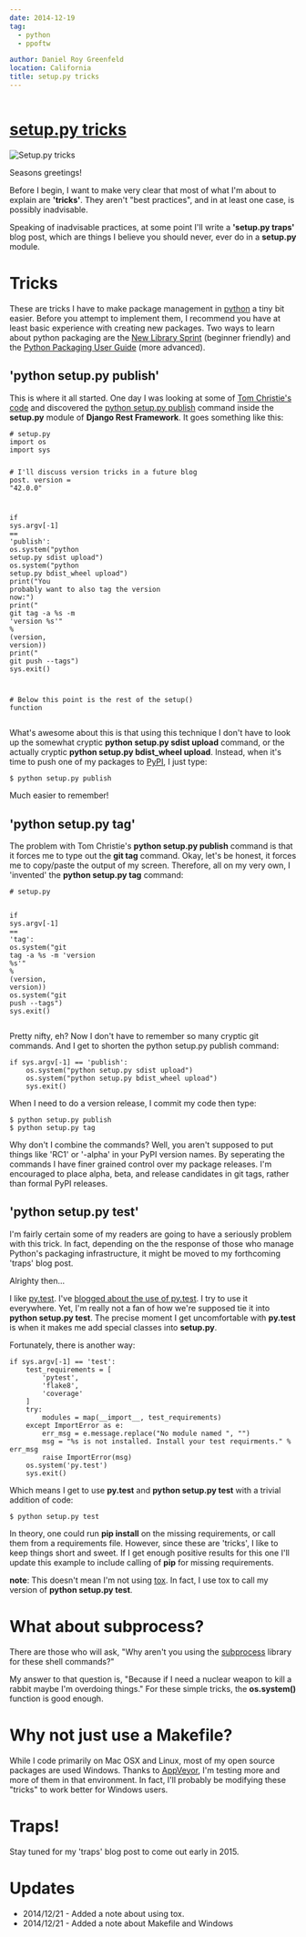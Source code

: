 ```yaml
---
date: 2014-12-19
tag:
  - python
  - ppoftw

author: Daniel Roy Greenfeld
location: California
title: setup.py tricks
---
```


<div class="twelve wide column">
  <h1 class="ui block header">
    <div class="content">
      <a href="/python-dot-py-tricks ">setup.py tricks</a>
    </div>
  </h1>
  <p>
    <img alt="Setup.py tricks" src="https://pydanny.com/static/setup.png" />
  </p>
  <p>Seasons greetings!</p>
  <p>
    Before I begin, I want to make very clear that most of what I'm about to
    explain are <strong>'tricks'</strong>. They aren't "best practices", and in
    at least one case, is possibly inadvisable.
  </p>
  <p>
    Speaking of inadvisable practices, at some point I'll write a
    <strong>'setup.py traps'</strong> blog post, which are things I believe you
    should never, ever do in a <strong>setup.py</strong> module.
  </p>
  <h1 id="tricks">Tricks</h1>
  <p>
    These are tricks I have to make package management in
    <a href="http://python.org" target="_blank">python</a> a tiny bit easier.
    Before you attempt to implement them, I recommend you have at least basic
    experience with creating new packages. Two ways to learn about python
    packaging are the
    <a
      href="http://audreyr.gitbooks.io/new-library-sprint/content/"
      target="_blank"
      >New Library Sprint</a
    >
    (beginner friendly) and the
    <a
      href="https://python-packaging-user-guide.readthedocs.org"
      target="_blank"
      >Python Packaging User Guide</a
    >
    (more advanced).
  </p>
  <h2 id="python-setuppy-publish">'python setup.py publish'</h2>
  <p>
    This is where it all started. One day I was looking at some of
    <a href="https://github.com/tomchristie" target="_blank"
      >Tom Christie's code</a
    >
    and discovered the
    <a
      href="https://github.com/tomchristie/django-rest-framework/blob/971578ca345c3d3bae7fd93b87c41d43483b6f05/setup.py#L61-L67"
      target="_blank"
      >python setup.py publish</a
    >
    command inside the <strong>setup.py</strong> module of
    <strong>Django Rest Framework</strong>. It goes something like this:
  </p>
  <div class="codehilite ui secondary segment">
    <pre><span></span><code><span class="c1"># setup.py</span>
<span class="kn">import</span> <span class="nn">os</span>
<span class="kn">import</span> <span class="nn">sys</span>

<span class="c1"># I'll discuss version tricks in a future blog post.</span>
<span class="n">version</span> <span class="o">=</span> <span class="s2">"42.0.0"</span>

<span class="k">if</span> <span class="n">sys</span><span class="o">.</span><span class="n">argv</span><span class="p">[</span><span class="o">-</span><span class="mi">1</span><span class="p">]</span> <span class="o">==</span> <span class="s1">'publish'</span><span class="p">:</span>
<span class="n">os</span><span class="o">.</span><span class="n">system</span><span class="p">(</span><span class="s2">"python setup.py sdist upload"</span><span class="p">)</span>
<span class="n">os</span><span class="o">.</span><span class="n">system</span><span class="p">(</span><span class="s2">"python setup.py bdist_wheel upload"</span><span class="p">)</span>
<span class="k">print</span><span class="p">(</span><span class="s2">"You probably want to also tag the version now:"</span><span class="p">)</span>
<span class="k">print</span><span class="p">(</span><span class="s2">" git tag -a </span><span class="si">%s</span><span class="s2"> -m 'version </span><span class="si">%s</span><span class="s2">'"</span> <span class="o">%</span> <span class="p">(</span><span class="n">version</span><span class="p">,</span> <span class="n">version</span><span class="p">))</span>
<span class="k">print</span><span class="p">(</span><span class="s2">" git push --tags"</span><span class="p">)</span>
<span class="n">sys</span><span class="o">.</span><span class="n">exit</span><span class="p">()</span>

<span class="c1"># Below this point is the rest of the setup() function</span>
</code></pre>
  </div>

  <p>
    What's awesome about this is that using this technique I don't have to look
    up the somewhat cryptic
    <strong>python setup.py sdist upload</strong> command, or the actually
    cryptic <strong>python setup.py bdist_wheel upload</strong>. Instead, when
    it's time to push one of my packages to
    <a href="https://pypi.python.org/pypi" target="_blank">PyPI</a>, I just
    type:
  </p>
  <div class="codehilite ui secondary segment">
    <pre><span></span><code>$ python setup.py publish
</code></pre>
  </div>
  <p>Much easier to remember!</p>
  <h2 id="python-setuppy-tag">'python setup.py tag'</h2>
  <p>
    The problem with Tom Christie's
    <strong>python setup.py publish</strong> command is that it forces me to
    type out the <strong>git tag</strong> command. Okay, let's be honest, it
    forces me to copy/paste the output of my screen. Therefore, all on my very
    own, I 'invented' the <strong>python setup.py tag</strong> command:
  </p>
  <div class="codehilite ui secondary segment">
    <pre><span></span><code><span class="c1"># setup.py</span>

<span class="k">if</span> <span class="n">sys</span><span class="o">.</span><span class="n">argv</span><span class="p">[</span><span class="o">-</span><span class="mi">1</span><span class="p">]</span> <span class="o">==</span> <span class="s1">'tag'</span><span class="p">:</span>
<span class="n">os</span><span class="o">.</span><span class="n">system</span><span class="p">(</span><span class="s2">"git tag -a </span><span class="si">%s</span><span class="s2"> -m 'version </span><span class="si">%s</span><span class="s2">'"</span> <span class="o">%</span> <span class="p">(</span><span class="n">version</span><span class="p">,</span> <span class="n">version</span><span class="p">))</span>
<span class="n">os</span><span class="o">.</span><span class="n">system</span><span class="p">(</span><span class="s2">"git push --tags"</span><span class="p">)</span>
<span class="n">sys</span><span class="o">.</span><span class="n">exit</span><span class="p">()</span>
</code></pre>
  </div>

  <p>
    Pretty nifty, eh? Now I don't have to remember so many cryptic git commands.
    And I get to shorten the python setup.py publish command:
  </p>
  <div class="codehilite ui secondary segment">
    <pre><span></span><code><span class="k">if</span> <span class="n">sys</span><span class="o">.</span><span class="n">argv</span><span class="p">[</span><span class="o">-</span><span class="mi">1</span><span class="p">]</span> <span class="o">==</span> <span class="s1">'publish'</span><span class="p">:</span>
    <span class="n">os</span><span class="o">.</span><span class="n">system</span><span class="p">(</span><span class="s2">"python setup.py sdist upload"</span><span class="p">)</span>
    <span class="n">os</span><span class="o">.</span><span class="n">system</span><span class="p">(</span><span class="s2">"python setup.py bdist_wheel upload"</span><span class="p">)</span>
    <span class="n">sys</span><span class="o">.</span><span class="n">exit</span><span class="p">()</span>
</code></pre>
  </div>
  <p>When I need to do a version release, I commit my code then type:</p>
  <div class="codehilite ui secondary segment">
    <pre><span></span><code>$ python setup.py publish
$ python setup.py tag
</code></pre>
  </div>
  <p>
    Why don't I combine the commands? Well, you aren't supposed to put things
    like 'RC1' or '-alpha' in your PyPI version names. By seperating the
    commands I have finer grained control over my package releases. I'm
    encouraged to place alpha, beta, and release candidates in git tags, rather
    than formal PyPI releases.
  </p>
  <h2 id="python-setuppy-test">'python setup.py test'</h2>
  <p>
    I'm fairly certain some of my readers are going to have a seriously problem
    with this trick. In fact, depending on the the response of those who manage
    Python's packaging infrastructure, it might be moved to my forthcoming
    'traps' blog post.
  </p>
  <p>Alrighty then...</p>
  <p>
    I like <a href="http://pytest.org" target="_blank">py.test</a>. I've
    <a
      href="https://www.pydanny.com/pytest-no-boilerplate-testing "
      target="_blank"
      >blogged about the use of py.test</a
    >. I try to use it everywhere. Yet, I'm really not a fan of how we're
    supposed tie it into <strong>python setup.py test</strong>. The precise
    moment I get uncomfortable with <strong>py.test</strong> is when it makes me
    add special classes into <strong>setup.py</strong>.
  </p>
  <p>Fortunately, there is another way:</p>
  <div class="codehilite ui secondary segment">
    <pre><span></span><code><span class="k">if</span> <span class="n">sys</span><span class="o">.</span><span class="n">argv</span><span class="p">[</span><span class="o">-</span><span class="mi">1</span><span class="p">]</span> <span class="o">==</span> <span class="s1">'test'</span><span class="p">:</span>
    <span class="n">test_requirements</span> <span class="o">=</span> <span class="p">[</span>
        <span class="s1">'pytest'</span><span class="p">,</span>
        <span class="s1">'flake8'</span><span class="p">,</span>
        <span class="s1">'coverage'</span>
    <span class="p">]</span>
    <span class="k">try</span><span class="p">:</span>
        <span class="n">modules</span> <span class="o">=</span> <span class="nb">map</span><span class="p">(</span><span class="nb">__import__</span><span class="p">,</span> <span class="n">test_requirements</span><span class="p">)</span>
    <span class="k">except</span> <span class="ne">ImportError</span> <span class="k">as</span> <span class="n">e</span><span class="p">:</span>
        <span class="n">err_msg</span> <span class="o">=</span> <span class="n">e</span><span class="o">.</span><span class="n">message</span><span class="o">.</span><span class="n">replace</span><span class="p">(</span><span class="s2">"No module named "</span><span class="p">,</span> <span class="s2">""</span><span class="p">)</span>
        <span class="n">msg</span> <span class="o">=</span> <span class="s2">"</span><span class="si">%s</span><span class="s2"> is not installed. Install your test requirments."</span> <span class="o">%</span> <span class="n">err_msg</span>
        <span class="k">raise</span> <span class="ne">ImportError</span><span class="p">(</span><span class="n">msg</span><span class="p">)</span>
    <span class="n">os</span><span class="o">.</span><span class="n">system</span><span class="p">(</span><span class="s1">'py.test'</span><span class="p">)</span>
    <span class="n">sys</span><span class="o">.</span><span class="n">exit</span><span class="p">()</span>
</code></pre>
  </div>
  <p>
    Which means I get to use <strong>py.test</strong> and
    <strong>python setup.py test</strong> with a trivial addition of code:
  </p>
  <div class="codehilite ui secondary segment">
    <pre><span></span><code>$ python setup.py <span class="nb">test</span>
</code></pre>
  </div>
  <p>
    In theory, one could run <strong>pip install</strong> on the missing
    requirements, or call them from a requirements file. However, since these
    are 'tricks', I like to keep things short and sweet. If I get enough
    positive results for this one I'll update this example to include calling of
    <strong>pip</strong> for missing requirements.
  </p>
  <p>
    <strong>note</strong>: This doesn't mean I'm not using
    <a href="https://pypi.python.org/pypi/tox" target="_blank">tox</a>. In fact,
    I use tox to call my version of <strong>python setup.py test</strong>.
  </p>
  <h1 id="what-about-subprocess">What about subprocess?</h1>
  <p>
    There are those who will ask, "Why aren't you using the
    <a href="https://docs.python.org/2/library/subprocess " target="_blank"
      >subprocess</a
    >
    library for these shell commands?"
  </p>
  <p>
    My answer to that question is, "Because if I need a nuclear weapon to kill a
    rabbit maybe I'm overdoing things." For these simple tricks, the
    <strong>os.system()</strong> function is good enough.
  </p>
  <h1 id="why-not-just-use-a-makefile">Why not just use a Makefile?</h1>
  <p>
    While I code primarily on Mac OSX and Linux, most of my open source packages
    are used Windows. Thanks to
    <a href="http://appveyor.com" target="_blank">AppVeyor</a>, I'm testing more
    and more of them in that environment. In fact, I'll probably be modifying
    these "tricks" to work better for Windows users.
  </p>
  <h1 id="traps">Traps!</h1>
  <p>Stay tuned for my 'traps' blog post to come out early in 2015.</p>
  <h1 id="updates">Updates</h1>
  <ul>
    <li>2014/12/21 - Added a note about using tox.</li>
    <li>2014/12/21 - Added a note about Makefile and Windows</li>
  </ul>
  </div>
